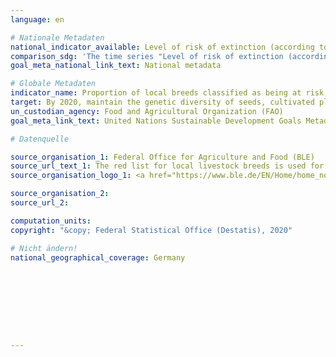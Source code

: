 ```yaml
---
language: en

# Nationale Metadaten
national_indicator_available: Level of risk of extinction (according to FAO classification) <br> Level of risk of extinction (according to national classification) <br> Local livestock breeds (horses, cows, pigs, sheep and goats)
comparison_sdg: 'The time series "Level of risk of extinction (according to FAO classification)" is compliant with the international metadata description. The time series Local livestock breeds (horses, cows, pigs, sheep and goats) and Level of risk of extinction (according to national classification) provide additional information.'
goal_meta_national_link_text: National metadata

# Globale Metadaten
indicator_name: Proportion of local breeds classified as being at risk, not- at- risk or at unknown level of risk of extinction
target: By 2020, maintain the genetic diversity of seeds, cultivated plants and farmed and domesticated animals and their related wild species, including through soundly managed and diversified seed and plant banks at the national, regional and international levels, and promote access to and fair and equitable sharing of benefits arising from the utilization of genetic resources and associated traditional knowledge, as internationally agreed
un_custodian_agency: Food and Agricultural Organization (FAO)
goal_meta_link_text: United Nations Sustainable Development Goals Metadata

# Datenquelle

source_organisation_1: Federal Office for Agriculture and Food (BLE)
source_url_text_1: The red list for local livestock breeds is used for the calculation of the indicator. The list regular comprised by the Information System Genetic Resources(GENRES) of the Federal Office for Agriculture and Food (BLE).
source_organisation_logo_1: <a href="https://www.ble.de/EN/Home/home_node.html"><img src="https://g205sdgs.github.io/sdg-indicators/public/LogosEn/ble.png" alt="Logo BLE" /></a>

source_organisation_2:
source_url_2:

computation_units:
copyright: "&copy; Federal Statistical Office (Destatis), 2020"

# Nicht ändern!
national_geographical_coverage: Germany









---
```

